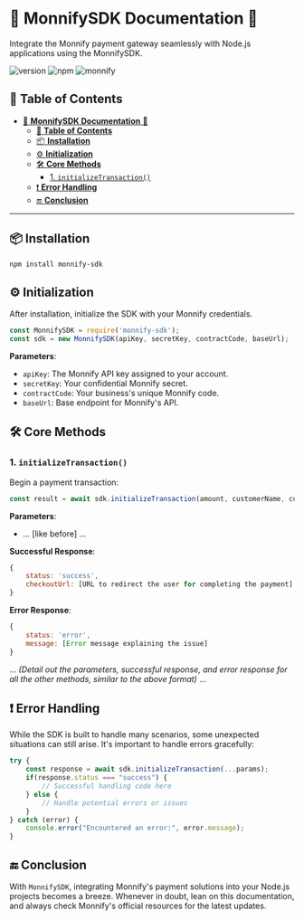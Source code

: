# 🚀 **MonnifySDK Documentation** 📖

Integrate the Monnify payment gateway seamlessly with Node.js applications using the MonnifySDK.

![version](https://img.shields.io/badge/version-1.0.1-green)
![npm](https://img.shields.io/badge/npm-compatible-brightgreen)
![monnify](https://img.shields.io/badge/monnify-supported-blue)

## 📌 **Table of Contents**

- [🚀 **MonnifySDK Documentation** 📖](#-monnifysdk-documentation-)
  - [📌 **Table of Contents**](#-table-of-contents)
  - [📦 **Installation**](#-installation)
  - [⚙️ **Initialization**](#️-initialization)
  - [🛠️ **Core Methods**](#️-core-methods)
    - [1. `initializeTransaction()`](#1-initializetransaction)
  - [❗ **Error Handling**](#-error-handling)
  - [🔚 **Conclusion**](#-conclusion)

---

## 📦 **Installation**

```bash
npm install monnify-sdk
```

## ⚙️ **Initialization**

After installation, initialize the SDK with your Monnify credentials.

```javascript
const MonnifySDK = require('monnify-sdk');
const sdk = new MonnifySDK(apiKey, secretKey, contractCode, baseUrl);
```

**Parameters**:

- `apiKey`: The Monnify API key assigned to your account.
- `secretKey`: Your confidential Monnify secret.
- `contractCode`: Your business's unique Monnify code.
- `baseUrl`: Base endpoint for Monnify's API.

## 🛠️ **Core Methods**

### 1. `initializeTransaction()`

Begin a payment transaction:

```javascript
const result = await sdk.initializeTransaction(amount, customerName, customerEmail, paymentDescription, merchantUrl, currencyCode);
```

**Parameters**:

- ... [like before] ...

**Successful Response**:

```javascript
{
    status: 'success',
    checkoutUrl: [URL to redirect the user for completing the payment]
}
```

**Error Response**:

```javascript
{
    status: 'error',
    message: [Error message explaining the issue]
}
```

... *(Detail out the parameters, successful response, and error response for all the other methods, similar to the above format)* ...

## ❗ **Error Handling**

While the SDK is built to handle many scenarios, some unexpected situations can still arise. It's important to handle errors gracefully:

```javascript
try {
    const response = await sdk.initializeTransaction(...params);
    if(response.status === "success") {
        // Successful handling code here
    } else {
        // Handle potential errors or issues
    }
} catch (error) {
    console.error("Encountered an error:", error.message);
}
```

## 🔚 **Conclusion**

With `MonnifySDK`, integrating Monnify's payment solutions into your Node.js projects becomes a breeze. Whenever in doubt, lean on this documentation, and always check Monnify's official resources for the latest updates.
